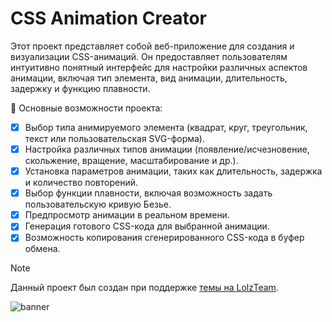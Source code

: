 # CSS Animation Creator
Этот проект представляет собой веб-приложение для создания и визуализации CSS-анимаций. Он предоставляет пользователям интуитивно понятный интерфейс для настройки различных аспектов анимации, включая тип элемента, вид анимации, длительность, задержку и функцию плавности.

🎇 Основные возможности проекта:

- [x] Выбор типа анимируемого элемента (квадрат, круг, треугольник, текст или пользовательская SVG-форма).
- [x] Настройка различных типов анимации (появление/исчезновение, скольжение, вращение, масштабирование и др.).
- [x] Установка параметров анимации, таких как длительность, задержка и количество повторений.
- [x] Выбор функции плавности, включая возможность задать пользовательскую кривую Безье.
- [x] Предпросмотр анимации в реальном времени.
- [x] Генерация готового CSS-кода для выбранной анимации.
- [x] Возможность копирования сгенерированного CSS-кода в буфер обмена.

> [!NOTE]
> Данный проект был создан при поддержке [темы на LolzTeam](https://lolz.live/threads/7775543). 

<img alt="banner" src="https://cdn.glitch.global/7302e818-6e07-427b-9abc-376d4821ec7a/e40ecc03-e06b-47ae-add5-c4ed59510499.image.png?v=1730039849291">
